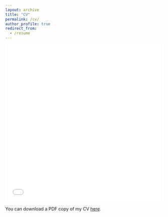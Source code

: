 ```yaml
---
layout: archive
title: "CV"
permalink: /cv/
author_profile: true
redirect_from:
  - /resume
---
```


<iframe src="/files/Aditi_CV.pdf" width="100%" height="500" frameborder="no" border="0" marginwidth="0" marginheight="0"></iframe>

You can download a PDF copy of my CV [here](/files/Aditi_CV.pdf).